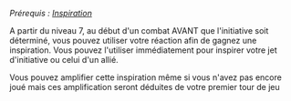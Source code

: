 *Prérequis : [Inspiration](../../1.%20Talent%20de%20base/Inspiration.md)*

A partir du niveau 7, au début d'un combat AVANT que l'initiative soit déterminé, vous pouvez utiliser votre réaction afin de gagnez une inspiration. Vous pouvez l'utiliser immédiatement pour inspirer votre jet d'initiative ou celui d'un allié.

Vous pouvez amplifier cette inspiration même si vous n'avez pas encore joué mais ces amplification seront déduites de votre premier tour de jeu